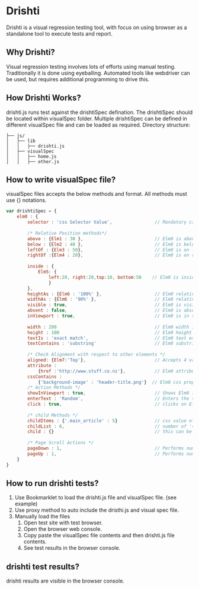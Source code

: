 # Drishti

Drishti is a visual regression testing tool, with focus on using browser as a standalone tool to execute tests and report.

## Why Drishti?

Visual regression testing involves lots of efforts using manual testing. Traditionally it is done using eyeballing.
Automated tools like webdriver can be used, but requires additional programming to drive this.

## How Drishti Works?

drishti.js runs test against the drishtiSpec defination. The drishtiSpec should be located within visualSpec folder. Multiple drishtiSpec can be defined in different visualSpec file and can be loaded as required.
Directory structure:
```
├── js/
│   ├── lib
│   │   ├── drishti.js
│   ├── visualSpec
│   │   ├── home.js
│   │   ├── other.js
```

## How to write visualSpec file?
visualSpec files accepts the below methods and format. All methods must use {} notations.

```javascript
var drishtiSpec = {
    elm0 : {
        selector : 'css Selector Value',                // Mandatory css value
  
        /* Relative Position methods*/
        above : {Elm1 : 30 },                           // Elm0 is above Elm1 by 30px
        below : {Elm2 : 40 },                           // Elm0 is below Elm2 by 40px
        leftOf : {Elm3 : 50},                           // Elm0 is on left of Elm3 by 50px
        rightOf :{Elm4 : 20},                           // Elm0 is on right of Elm4 by 20px
         
        inside : { 
            Elm5: { 
                left:20, right:20,top:10, bottom:50    // Elm0 is inside Elm5 with left 20px, right 20px, and top 10px, bottom 50 px
                }
        },     
        heightAs : {Elm6 : '100%' },                    // Elm0 relative height to Elm6
        widthAs : {Elm6 : '90%' },                      // Elm0 relative width to Elm6
        visible : true,                                 // Elm0 is visible on page? (boolean true or false)
        absent : false,                                 // Elm0 is absent on the page? (boolean true or false)
        inViewport : true,                              // Elm0 is in screen-view? (boolean true or false)
         
        width : 200                                     // Elm0 width is 200 px
        height : 100                                    // Elm0 height is 100 px
        textIs : 'exact match',                         // Elm0 text exact match
        textContains : 'substring'                      // Elm0 substring text match
         
        /* Check Alignment with respect to other elements */
        aligned: {Elm7:'Top'},                          // Accepts 4 values 'Top', 'Bottom', 'Left', 'Right'
        attribute : 
            {href :'http://www.stuff.co.nz'},           // Elm0 attribute 'href' has value 'http://www.stuff.co.nz' (exact match)
        cssContains : 
            {'background-image' : 'header-title.png'}  // Elm0 css property 'background-image' has 'header-title.png' (exact match)
        /* Action Methods */
        showInViewport : true,                          // Shows Elm0 is screen view. (performs page-up/down depending on the element location)
        enterText : 'Random',                           // Enters the text 'Random' for Elm0
        click : true,                                   // clicks on Elm0
     
        /* child Methods */
        childItems : {'.main_article' : 5}              // css value of child and number of times the child appears in the page
        childList : 6,                                  // number of '<li>' within Elm0
        child : {}                                      // this can be repeat of all above methods (including childItems, childList & child itself)
         
        /* Page Scroll Actions */
        pageDown : 1,                                   // Performs number of page downs
        pageUp : 1,                                     // Performs number of page up
    }  
}
```

## How to run drishti tests?
1. Use Bookmarklet to load the drishti.js file and visualSpec file. (see example)
2. Use proxy method to auto include the dristhi.js and visual spec file.
3. Manually load the files
    1. Open test site with test browser.
    2. Open the browser web console.
    3. Copy paste the visualSpec file contents and then drishti.js file contents.
    4. See test results in the browser console.

## drishti test results?
drishti results are visible in the browser console.
